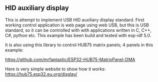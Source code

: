 ## HID auxiliary display

This is attempt to implement USB HID auxiliary display standard. First working control application is web page using web USB, but this is USB standard, so it can be controlled with with applications written in C, C++, C#, python etc.
This example has been build and tested with esp-idf 5.0.

It is also using this library to control HUB75 matrix panels; 4 panels in this example:

https://github.com/mrfaptastic/ESP32-HUB75-MatrixPanel-DMA

Here is very simple website to show how it works:
https://hub75.esp32.eu.org/display/
